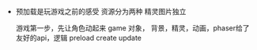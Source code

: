 - 预加载是玩游戏之前的感受
  资源分为两种
  精灵图片独立

  游戏第一步，先让角色动起来
  game 对象， 背景，精灵，动画，phaser给了友好的api，逻辑
  preload create update